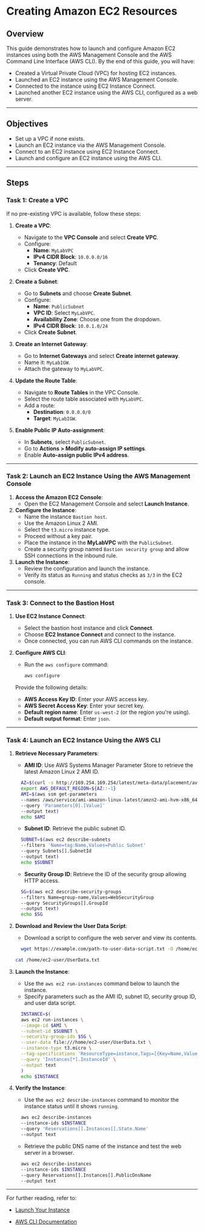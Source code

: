 # Creating Amazon EC2 Resources

## Overview

This guide demonstrates how to launch and configure Amazon EC2 instances using both the AWS Management Console and the AWS Command Line Interface (AWS CLI). By the end of this guide, you will have:
- Created a Virtual Private Cloud (VPC) for hosting EC2 instances.
- Launched an EC2 instance using the AWS Management Console.
- Connected to the instance using EC2 Instance Connect.
- Launched another EC2 instance using the AWS CLI, configured as a web server.

---

## Objectives
- Set up a VPC if none exists.
- Launch an EC2 instance via the AWS Management Console.
- Connect to an EC2 instance using EC2 Instance Connect.
- Launch and configure an EC2 instance using the AWS CLI.

---

## Steps

### **Task 1: Create a VPC**
If no pre-existing VPC is available, follow these steps:

1. **Create a VPC**:
   - Navigate to the **VPC Console** and select **Create VPC**.
   - Configure:
     - **Name**: `MyLabVPC`
     - **IPv4 CIDR Block**: `10.0.0.0/16`
     - **Tenancy**: Default
   - Click **Create VPC**.

2. **Create a Subnet**:
   - Go to **Subnets** and choose **Create Subnet**.
   - Configure:
     - **Name**: `PublicSubnet`
     - **VPC ID**: Select `MyLabVPC`.
     - **Availability Zone**: Choose one from the dropdown.
     - **IPv4 CIDR Block**: `10.0.1.0/24`
   - Click **Create Subnet**.

3. **Create an Internet Gateway**:
   - Go to **Internet Gateways** and select **Create internet gateway**.
   - Name it: `MyLabIGW`.
   - Attach the gateway to `MyLabVPC`.

4. **Update the Route Table**:
   - Navigate to **Route Tables** in the VPC Console.
   - Select the route table associated with `MyLabVPC`.
   - Add a route:
     - **Destination**: `0.0.0.0/0`
     - **Target**: `MyLabIGW`.

5. **Enable Public IP Auto-assignment**:
   - In **Subnets**, select `PublicSubnet`.
   - Go to **Actions > Modify auto-assign IP settings**.
   - Enable **Auto-assign public IPv4 address**.

---

### **Task 2: Launch an EC2 Instance Using the AWS Management Console**
1. **Access the Amazon EC2 Console**:
   - Open the EC2 Management Console and select **Launch Instance**.
2. **Configure the Instance**:
   - Name the instance `Bastion host`.
   - Use the Amazon Linux 2 AMI.
   - Select the `t3.micro` instance type.
   - Proceed without a key pair.
   - Place the instance in the **MyLabVPC** with the `PublicSubnet`.
   - Create a security group named `Bastion security group` and allow SSH connections in the inbound rule.
3. **Launch the Instance**:
   - Review the configuration and launch the instance.
   - Verify its status as `Running` and status checks as `3/3` in the EC2 console.

---

### **Task 3: Connect to the Bastion Host**
1. **Use EC2 Instance Connect**:
   - Select the bastion host instance and click **Connect**.
   - Choose **EC2 Instance Connect** and connect to the instance.
   - Once connected, you can run AWS CLI commands on the instance.

2. **Configure AWS CLI**:
   - Run the `aws configure` command:
   
     ```bash
     aws configure
     ```
     
   Provide the following details:
   - **AWS Access Key ID**: Enter your AWS access key.
   - **AWS Secret Access Key**: Enter your secret key.
   - **Default region name**: Enter `us-west-2` (or the region you're using).
   - **Default output format**: Enter `json`.
       
---

### **Task 4: Launch an EC2 Instance Using the AWS CLI**
1. **Retrieve Necessary Parameters**:
   - **AMI ID**: Use AWS Systems Manager Parameter Store to retrieve the latest Amazon Linux 2 AMI ID.
   
   ```bash
     AZ=$(curl -s http://169.254.169.254/latest/meta-data/placement/availability-zone)
     export AWS_DEFAULT_REGION=${AZ::-1}
     AMI=$(aws ssm get-parameters 
     --names /aws/service/ami-amazon-linux-latest/amzn2-ami-hvm-x86_64-gp2 
     --query 'Parameters[0].[Value]' 
     --output text)
     echo $AMI
     ```
     
   - **Subnet ID**: Retrieve the public subnet ID.
   
   ```bash
     SUBNET=$(aws ec2 describe-subnets 
     --filters 'Name=tag:Name,Values=Public Subnet' 
     --query Subnets[].SubnetId 
     --output text)
     echo $SUBNET
     ```
     
   - **Security Group ID**: Retrieve the ID of the security group allowing HTTP access.
   ```bash
     SG=$(aws ec2 describe-security-groups 
     --filters Name=group-name,Values=WebSecurityGroup 
     --query SecurityGroups[].GroupId 
     --output text)
     echo $SG
     ```
     
2. **Download and Review the User Data Script**:
   - Download a script to configure the web server and view its contents.
   
   ```bash
     wget https://example.com/path-to-user-data-script.txt -O /home/ec2-user/UserData.txt
     ```
   
     ```bash
     cat /home/ec2-user/UserData.txt
     ```
     
3. **Launch the Instance**:
   - Use the `aws ec2 run-instances` command below to launch the instance.
   - Specify parameters such as the AMI ID, subnet ID, security group ID, and user data script.
   
   ```bash
     INSTANCE=$(
     aws ec2 run-instances \
     --image-id $AMI \
     --subnet-id $SUBNET \
     --security-group-ids $SG \
     --user-data file:///home/ec2-user/UserData.txt \
     --instance-type t3.micro \
     --tag-specifications 'ResourceType=instance,Tags=[{Key=Name,Value=Web Server}]' \
     --query 'Instances[*].InstanceId' \
     --output text
     )
     echo $INSTANCE
     ```
    
4. **Verify the Instance**:
   - Use the `aws ec2 describe-instances` command to monitor the instance status until it shows `running`.
   
   ```bash
     aws ec2 describe-instances 
     --instance-ids $INSTANCE 
     --query 'Reservations[].Instances[].State.Name' 
     --output text
     ```
     
   - Retrieve the public DNS name of the instance and test the web server in a browser.
   
   ```bash
     aws ec2 describe-instances 
     --instance-ids $INSTANCE 
     --query Reservations[].Instances[].PublicDnsName 
     --output text
     ```

---

For further reading, refer to:
- [Launch Your Instance](https://docs.aws.amazon.com/AWSEC2/latest/UserGuide/launching-instance.html)

- [AWS CLI Documentation](https://docs.aws.amazon.com/cli/latest/userguide/cli-chap-welcome.html)
